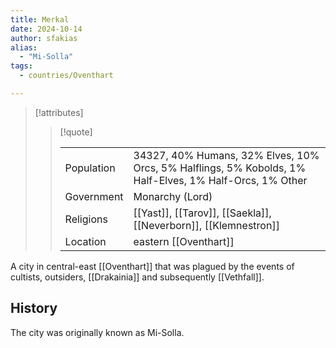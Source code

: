 ```yaml
---
title: Merkal
date: 2024-10-14
author: sfakias
alias:
  - "Mi-Solla" 
tags:
  - countries/Oventhart

---
```

> [!attributes]
> 
> > [!quote]
> >
> > | | |
> > | --- | --- |
> > | Population | 34327, 40% Humans, 32% Elves, 10% Orcs, 5% Halflings, 5% Kobolds, 1% Half-Elves, 1% Half-Orcs, 1% Other |
> > | Government | Monarchy (Lord) |
> > | Religions | [[Yast]], [[Tarov]], [[Saekla]], [[Neverborn]], [[Klemnestron]] |
> > | Location | eastern [[Oventhart]] |

A city in central-east [[Oventhart]] that was plagued by the events of cultists, outsiders, [[Drakainia]] and subsequently [[Vethfall]].

## History

The city was originally known as Mi-Solla.